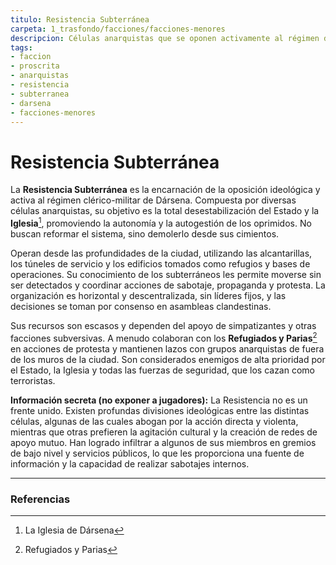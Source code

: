 ```yaml
---
titulo: Resistencia Subterránea
carpeta: 1_trasfondo/facciones/facciones-menores
descripcion: Células anarquistas que se oponen activamente al régimen de Dársena, utilizando los subterráneos de la ciudad como base para sus operaciones de sabotaje y agitación.
tags:
- faccion
- proscrita
- anarquistas
- resistencia
- subterranea
- darsena
- facciones-menores
---
```


# Resistencia Subterránea

La **Resistencia Subterránea** es la encarnación de la oposición ideológica y activa al régimen clérico-militar de Dársena. Compuesta por diversas células anarquistas, su objetivo es la total desestabilización del Estado y la **Iglesia**[^iglesia], promoviendo la autonomía y la autogestión de los oprimidos. No buscan reformar el sistema, sino demolerlo desde sus cimientos.

Operan desde las profundidades de la ciudad, utilizando las alcantarillas, los túneles de servicio y los edificios tomados como refugios y bases de operaciones. Su conocimiento de los subterráneos les permite moverse sin ser detectados y coordinar acciones de sabotaje, propaganda y protesta. La organización es horizontal y descentralizada, sin líderes fijos, y las decisiones se toman por consenso en asambleas clandestinas.

Sus recursos son escasos y dependen del apoyo de simpatizantes y otras facciones subversivas. A menudo colaboran con los **Refugiados y Parias**[^parias] en acciones de protesta y mantienen lazos con grupos anarquistas de fuera de los muros de la ciudad. Son considerados enemigos de alta prioridad por el Estado, la Iglesia y todas las fuerzas de seguridad, que los cazan como terroristas.

**Información secreta (no exponer a jugadores):** La Resistencia no es un frente unido. Existen profundas divisiones ideológicas entre las distintas células, algunas de las cuales abogan por la acción directa y violenta, mientras que otras prefieren la agitación cultural y la creación de redes de apoyo mutuo. Han logrado infiltrar a algunos de sus miembros en gremios de bajo nivel y servicios públicos, lo que les proporciona una fuente de información y la capacidad de realizar sabotajes internos.

---

### Referencias

[^iglesia]: La Iglesia de Dársena
[^parias]: Refugiados y Parias 